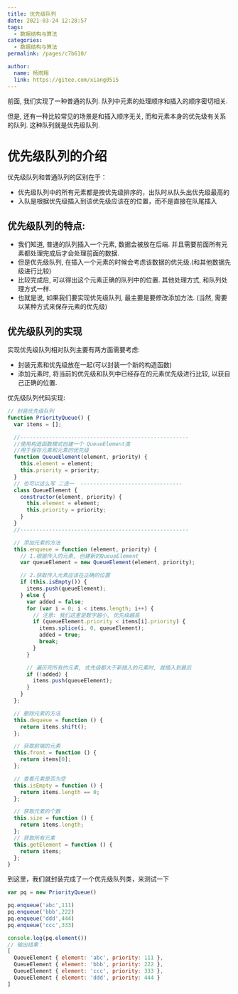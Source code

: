 ```yaml
---
title: 优先级队列
date: 2021-03-24 12:28:57
tags: 
  - 数据结构与算法
categories: 
  - 数据结构与算法
permalink: /pages/c7b610/

author: 
  name: 杨雨翔
  link: https://gitee.com/xiang0515
---
```


前面, 我们实现了一种普通的队列. 队列中元素的处理顺序和插入的顺序密切相关.

但是, 还有一种比较常见的场景是和插入顺序无关, 而和元素本身的优先级有关系的队列.
这种队列就是优先级队列.

# 优先级队列的介绍

优先级队列和普通队列的区别在于：

- 优先级队列中的所有元素都是按优先级排序的，出队时从队头出优先级最高的
- 入队是根据优先级插入到该优先级应该在的位置，而不是直接在队尾插入

## 优先级队列的特点:

- 我们知道, 普通的队列插入一个元素, 数据会被放在后端. 并且需要前面所有元素都处理完成后才会处理前面的数据.
- 但是优先级队列, 在插入一个元素的时候会考虑该数据的优先级.(和其他数据先级进行比较)
- 比较完成后, 可以得出这个元素正确的队列中的位置. 其他处理方式, 和队列处理方式一样.
- 也就是说, 如果我们要实现优先级队列, 最主要是要修改添加方法. (当然, 需要以某种方式来保存元素的优先级)

## 优先级队列的实现

实现优先级队列相对队列主要有两方面需要考虑:

- 封装元素和优先级放在一起(可以封装一个新的构造函数)
- 添加元素时, 将当前的优先级和队列中已经存在的元素优先级进行比较, 以获自己正确的位置.

优先级队列代码实现:

```js
// 封装优先级队列
function PriorityQueue() {
  var items = [];

  //-----------------------------------------------------
  //使用构造函数模式创建一个 QueueElement类
  //用于保存元素和元素的优先级
  function QueueElement(element, priority) {
    this.element = element;
    this.priority = priority;
  }
  // 也可以这么写 二选一  --------------------------------
  class QueueElement {
    constructor(element, priority) {
      this.element = element;
      this.priority = priority;
    }
  }
  //-----------------------------------------------------

  // 添加元素的方法
  this.enqueue = function (element, priority) {
    // 1.根据传入的元素, 创建新的QueueElement
    var queueElement = new QueueElement(element, priority);

    // 2.获取传入元素应该在正确的位置
    if (this.isEmpty()) {
      items.push(queueElement);
    } else {
      var added = false;
      for (var i = 0; i < items.length; i++) {
        // 注意: 我们这里是数字越小, 优先级越高
        if (queueElement.priority < items[i].priority) {
          items.splice(i, 0, queueElement);
          added = true;
          break;
        }
      }

      // 遍历完所有的元素, 优先级都大于新插入的元素时, 就插入到最后
      if (!added) {
        items.push(queueElement);
      }
    }
  };

  // 删除元素的方法
  this.dequeue = function () {
    return items.shift();
  };

  // 获取前端的元素
  this.front = function () {
    return items[0];
  };

  // 查看元素是否为空
  this.isEmpty = function () {
    return items.length == 0;
  };

  // 获取元素的个数
  this.size = function () {
    return items.length;
  };
  // 获取所有元素
  this.getElement = function () {
    return items;
  };
}
```

到这里，我们就封装完成了一个优先级队列类，来测试一下

```js
var pq = new PriorityQueue()

pq.enqueue('abc',111)
pq.enqueue('bbb',222)
pq.enqueue('ddd',444)
pq.enqueue('ccc',333)

console.log(pq.element())
// 输出结果：
[
  QueueElement { element: 'abc', priority: 111 },
  QueueElement { element: 'bbb', priority: 222 },
  QueueElement { element: 'ccc', priority: 333 },
  QueueElement { element: 'ddd', priority: 444 }
]
```
